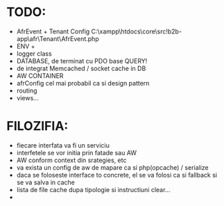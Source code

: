 # TODO:


- AfrEvent + Tenant Config C:\xampp\htdocs\core\src\!b2b-app\afr\Tenant\AfrEvent.php
- ENV + 
- logger class
- DATABASE, de terminat cu PDO base QUERY!
- de integrat Memcached / socket cache in DB
- AW CONTAINER
- afrConfig cel mai probabil ca si design pattern
- routing
- views...


# FILOZIFIA:

- fiecare interfata va fi un serviciu
- interfetele se vor initia prin fatade sau AW
- AW conform context din srategies, etc
- va exista un config de aw de mapare ca si php(opcache) / serialize
- daca se foloseste interface to concrete, el se va folosi ca si fallback si se va salva in cache
- lista de file cache dupa tipologie si instructiuni clear...
- 